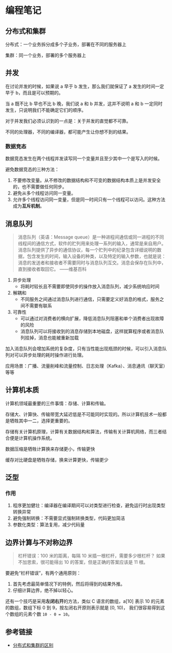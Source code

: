 # 编程笔记


## 分布式和集群

分布式：一个业务拆分成多个子业务，部署在不同的服务器上

集群：同一个业务，部署的多个服务器上

## 并发

在讨论并发的时候，如果说 a 早于 b 发生，那么我们就保证了 a 发生的时间一定早于 b，而且是可以预期的。

当 a 既不比 b 早也不比 b 晚，我们说 a 和 b 并发，这并不说明 a 和 b 一定同时发生，只说明我们不能确定它们的顺序。

对于并发我们必须认识到的一点是：关于并发的直觉都不可靠。  

不同的处理器，不同的编译器，都可能产生让你想不到的结果。

### 数据竞态

数据竞态发生在两个线程并发读写同一个变量并且至少其中一个是写入的时候。

避免数据竞态的三种方法：

1. 不要修改变量。从不修改的数据结构和不可变的数据结构本质上是并发安全的，也不需要做任何同步。
2. 避免从多个线程访问同一变量。
3. 允许多个线程访问同一变量，但是同一时间只有一个线程可以访问。这种方法成为**互斥机制**。

## 消息队列

> 消息队列（英语：Message queue）是一种进程间通信或同一进程的不同线程间的通信方式，软件的贮列用来处理一系列的输入，通常是来自用户。消息队列提供了异步的通信协议，每一个贮列中的纪录包含详细说明的数据，包含发生的时间，输入设备的种类，以及特定的输入参数，也就是说：消息的发送者和接收者不需要同时与消息队列互交。消息会保存在队列中，直到接收者取回它。 ——维基百科

1. 异步处理
   * 将耗时较长且不需要即使同步的操作放入消息队列，减少系统响应时间
2. 解耦和
   * 不同服务之间通过消息队列进行通信，只需要定义好消息的格式，服务之间不需要有联系
3. 可靠性
   * 可以通过对消费者的横向扩展，降低消息队列阻塞和单个消费者出现故障的风险
   * 消息队列可以将接收到的消息存储到本地磁盘，这样就算程序或者消息队列挂掉，消息也能被重新加载

加入消息队列会增加系统的复杂度，只有当性能出现瓶颈的时候，可以引入消息队列对可以异步处理的耗时操作进行处理。

应用场景：广播、流量削峰和流量控制、日志处理（Kafka）、消息通讯（聊天室）等等


## 计算机本质

计算机领域最重要的三件事情：存储、计算和传输。

存储大、计算快、传输带宽大延迟低是不可能同时实现的。所以计算机技术一般都是牺牲其中一二，选择更重要的。

存储有关计算机原理，计算有关数据结构和算法，传输有关计算机网络，而三者结合便是计算机操作系统。

数据压缩是牺牲计算换来存储更小，传输更快

缓存对比硬盘是牺牲存储，换来计算更快，传输更少

## 泛型

### 作用

1. 程序更加健壮：编译器在编译期间可以对类型进行检查，避免运行时出现类型转换异常
2. 避免强制转换：不需要显式强制转换类型，代码更加简洁
3. 参数化类型：算法复用，减少代码量

## 边界计算与不对称边界

> 栏杆错误：100 米的距离，每隔 10 米插一根栏杆，需要多少根栏杆？
> 如果不加思索，很可能得出 10 的答案，但是正确的答案应该是 11 根。

要避免“栏杆错误”，有两个通用原则：

1. 首先考虑最简单情况下的特例，然后将得到的结果外推。
2. 仔细计算边界，绝不掉以轻心。

还有一个技巧是采用**左闭右开**的方法，类似 C 语言的数组，a[10] 表示 10 的元素的数组，数组下标 0 到 9，按左闭右开原则表示就是 [0, 10)，
我们很容易得到这个数组的元素个数 `10 - 0 = 10`。

## 参考链接

* [分布式和集群的区别](https://www.zhihu.com/question/20004877)

